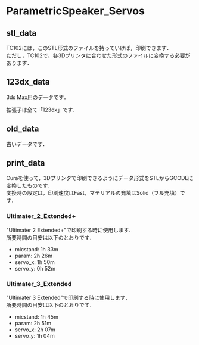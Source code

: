 # ParametricSpeaker_Servos

## stl_data
TC102には，このSTL形式のファイルを持っていけば，印刷できます．<br>
ただし，TC102で，各3Dプリンタに合わせた形式のファイルに変換する必要があります．<br>

## 123dx_data
3ds Max用のデータです．<br>

拡張子は全て「123dx」です．
## old_data
古いデータです．

## print_data
Curaを使って，3Dプリンタで印刷できるようにデータ形式をSTLからGCODEに変換したものです．<br>
変換時の設定は，印刷速度はFast，マテリアルの充填はSolid（フル充填）です．
### Ultimater_2_Extended+
"Ultimater 2 Extended+"で印刷する時に使用します．<br>
所要時間の目安は以下のとおりです．
* micstand:	1h 33m
* param:	2h 26m
* servo_x:	1h 50m
* servo_y:	0h 52m

### Ultimater_3_Extended
"Ultimater 3 Extended"で印刷する時に使用します．<br>
所要時間の目安は以下のとおりです．
* micstand:	1h 45m
* param:	2h 51m
* servo_x:	2h 07m
* servo_y:	1h 04m